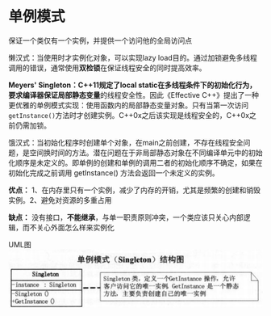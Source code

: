 # 单例模式

保证一个类仅有一个实例，并提供一个访问他的全局访问点

懒汉式：当使用时才实例化对象，可以实现lazy load目的。通过加锁避免多线程调用的错误，通常使用**双检锁**在保证线程安全的同时提高效率。

**Meyers' Singleton：**C++11规定了local static在多线程条件下的初始化行为，要求编译器保证**局部静态变量**的线程安全性。因此《Effective C++》提出了一种更优雅的单例模式实现：使用函数内的局部静态变量对象。只有当第一次访问`getInstance()`方法时才创建实例。C++0x之后该实现是线程安全的，C++0x之前仍需加锁。

饿汉式：当初始化程序时创建单个对象，在main之前创建，不存在线程安全问题，是空间换时间的方法。潜在问题在于非局部静态对象在不同编译单元中的初始化顺序是未定义的。即单例的创建和单例的调用二者的初始化顺序不确定，如果在初始化完成之前调用 getInstance() 方法会返回一个未定义的实例。

**优点：** 1、在内存里只有一个实例，减少了内存的开销，尤其是频繁的创建和销毁实例。2、避免对资源的多重占用

**缺点：** 没有接口，**不能继承**，与单一职责原则冲突，一个类应该只关心内部逻辑，而不关心外面怎么样来实例化

UML图<br>
![singleton](singleton.png)